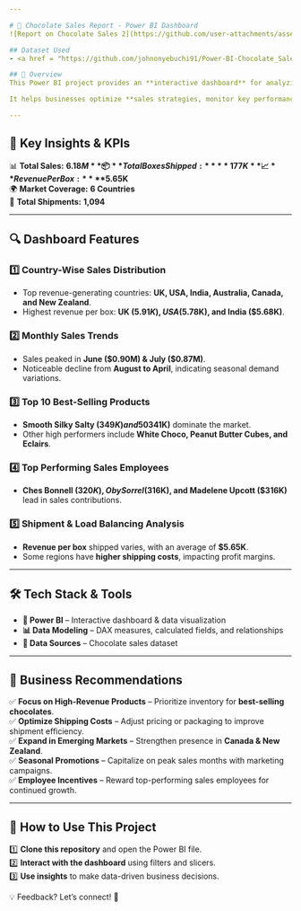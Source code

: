 ```yaml
---

# 🍫 Chocolate Sales Report - Power BI Dashboard  
![Report on Chocolate Sales 2](https://github.com/user-attachments/assets/615f8d3a-5344-4429-bb25-dcd77434b0f0)

## Dataset Used
- <a href = "https://github.com/johnonyebuchi91/Power-BI-Chocolate_Sales_Report_2/blob/main/Revenue%2C%20Monthly%20Trend%20%26%20Top%20Selling%20Ps.pbix">Report_Chocolate_Sale_2_Dataset</a>

## 📌 Overview  
This Power BI project provides an **interactive dashboard** for analyzing **chocolate product sales** across different countries, tracking revenue, shipment trends, and product performance.  

It helps businesses optimize **sales strategies, monitor key performance indicators (KPIs), and identify market trends** for better decision-making.  

---
```


## 🎯 Key Insights & KPIs  

📊 **Total Sales:** **$6.18M**  
📦 **Total Boxes Shipped:** **177K**  
📈 **Revenue Per Box:** **$5.65K**  
🌍 **Market Coverage:** **6 Countries**  
🚚 **Total Shipments:** **1,094**  

---

## 🔍 Dashboard Features  

### **1️⃣ Country-Wise Sales Distribution**  
- Top revenue-generating countries: **UK, USA, India, Australia, Canada, and New Zealand**.  
- Highest revenue per box: **UK ($5.91K), USA ($5.78K), and India ($5.68K)**.  

### **2️⃣ Monthly Sales Trends**  
- Sales peaked in **June ($0.90M) & July ($0.87M)**.  
- Noticeable decline from **August to April**, indicating seasonal demand variations.  

### **3️⃣ Top 10 Best-Selling Products**  
- **Smooth Silky Salty ($349K) and 50% Dark Bites ($341K)** dominate the market.  
- Other high performers include **White Choco, Peanut Butter Cubes, and Eclairs**.  

### **4️⃣ Top Performing Sales Employees**  
- **Ches Bonnell ($320K), Oby Sorrel ($316K), and Madelene Upcott ($316K)** lead in sales contributions.  

### **5️⃣ Shipment & Load Balancing Analysis**  
- **Revenue per box** shipped varies, with an average of **$5.65K**.  
- Some regions have **higher shipping costs**, impacting profit margins.  

---

## 🛠 Tech Stack & Tools  
- **🔵 Power BI** – Interactive dashboard & data visualization  
- **📊 Data Modeling** – DAX measures, calculated fields, and relationships  
- **📂 Data Sources** – Chocolate sales dataset  

---

## 📌 Business Recommendations  

✅ **Focus on High-Revenue Products** – Prioritize inventory for **best-selling chocolates**.  
✅ **Optimize Shipping Costs** – Adjust pricing or packaging to improve shipment efficiency.  
✅ **Expand in Emerging Markets** – Strengthen presence in **Canada & New Zealand**.  
✅ **Seasonal Promotions** – Capitalize on peak sales months with marketing campaigns.  
✅ **Employee Incentives** – Reward top-performing sales employees for continued growth.  

---

## 📂 How to Use This Project  
1️⃣ **Clone this repository** and open the Power BI file.  
2️⃣ **Interact with the dashboard** using filters and slicers.  
3️⃣ **Use insights** to make data-driven business decisions.  

💡 Feedback? Let’s connect! 🚀  
